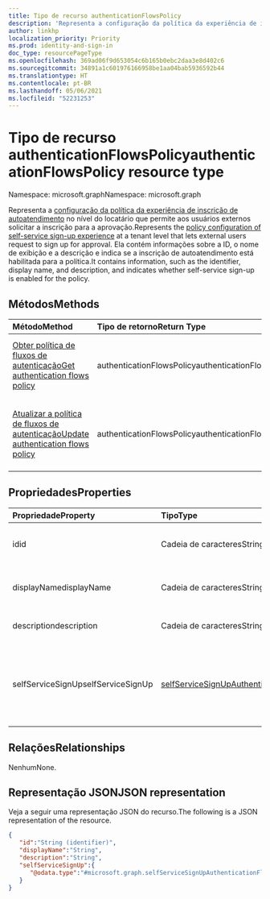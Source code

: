 ```yaml
---
title: Tipo de recurso authenticationFlowsPolicy
description: 'Representa a configuração da política da experiência de inscrição de autoatendimento no nível do locatário que permite aos usuários externos solicitar a inscrição para a aprovação. '
author: linkhp
localization_priority: Priority
ms.prod: identity-and-sign-in
doc_type: resourcePageType
ms.openlocfilehash: 369ad06f9d653054c6b165b0ebc2daa3e8d402c6
ms.sourcegitcommit: 34891a1c601976166958be1aa04bab5936592b44
ms.translationtype: HT
ms.contentlocale: pt-BR
ms.lasthandoff: 05/06/2021
ms.locfileid: "52231253"
---
```

# <a name="authenticationflowspolicy-resource-type"></a><span data-ttu-id="70120-103">Tipo de recurso authenticationFlowsPolicy</span><span class="sxs-lookup"><span data-stu-id="70120-103">authenticationFlowsPolicy resource type</span></span>

<span data-ttu-id="70120-104">Namespace: microsoft.graph</span><span class="sxs-lookup"><span data-stu-id="70120-104">Namespace: microsoft.graph</span></span>

<span data-ttu-id="70120-105">Representa a [configuração da política da experiência de inscrição de autoatendimento](../resources/selfservicesignupauthenticationflowconfiguration.md) no nível do locatário que permite aos usuários externos solicitar a inscrição para a aprovação.</span><span class="sxs-lookup"><span data-stu-id="70120-105">Represents the [policy configuration of self-service sign-up experience](../resources/selfservicesignupauthenticationflowconfiguration.md) at a tenant level that lets external users request to sign up for approval.</span></span> <span data-ttu-id="70120-106">Ela contém informações sobre a ID, o nome de exibição e a descrição e indica se a inscrição de autoatendimento está habilitada para a política.</span><span class="sxs-lookup"><span data-stu-id="70120-106">It contains information, such as the identifier, display name, and description, and indicates whether self-service sign-up is enabled for the policy.</span></span>

## <a name="methods"></a><span data-ttu-id="70120-107">Métodos</span><span class="sxs-lookup"><span data-stu-id="70120-107">Methods</span></span>

| <span data-ttu-id="70120-108">Método</span><span class="sxs-lookup"><span data-stu-id="70120-108">Method</span></span>       | <span data-ttu-id="70120-109">Tipo de retorno</span><span class="sxs-lookup"><span data-stu-id="70120-109">Return Type</span></span>  |<span data-ttu-id="70120-110">Descrição</span><span class="sxs-lookup"><span data-stu-id="70120-110">Description</span></span>|
|:---------------|:--------|:----------|
|[<span data-ttu-id="70120-111">Obter política de fluxos de autenticação</span><span class="sxs-lookup"><span data-stu-id="70120-111">Get authentication flows policy</span></span>](../api/authenticationflowspolicy-get.md)|<span data-ttu-id="70120-112">authenticationFlowsPolicy</span><span class="sxs-lookup"><span data-stu-id="70120-112">authenticationFlowsPolicy</span></span>|<span data-ttu-id="70120-113">Obter a configuração da política de fluxos de autenticação.</span><span class="sxs-lookup"><span data-stu-id="70120-113">Get the authentication flows policy configuration.</span></span>|
|[<span data-ttu-id="70120-114">Atualizar a política de fluxos de autenticação</span><span class="sxs-lookup"><span data-stu-id="70120-114">Update authentication flows policy</span></span>](../api/authenticationflowspolicy-update.md)|<span data-ttu-id="70120-115">authenticationFlowsPolicy</span><span class="sxs-lookup"><span data-stu-id="70120-115">authenticationFlowsPolicy</span></span>|<span data-ttu-id="70120-116">Atualizar a configuração de política de fluxos de autenticação.</span><span class="sxs-lookup"><span data-stu-id="70120-116">Update the authentication flows policy configuration.</span></span>|

## <a name="properties"></a><span data-ttu-id="70120-117">Propriedades</span><span class="sxs-lookup"><span data-stu-id="70120-117">Properties</span></span>

|<span data-ttu-id="70120-118">Propriedade</span><span class="sxs-lookup"><span data-stu-id="70120-118">Property</span></span>|<span data-ttu-id="70120-119">Tipo</span><span class="sxs-lookup"><span data-stu-id="70120-119">Type</span></span>|<span data-ttu-id="70120-120">Descrição</span><span class="sxs-lookup"><span data-stu-id="70120-120">Description</span></span>|
|:-------|:---|:----------|
|<span data-ttu-id="70120-121">id</span><span class="sxs-lookup"><span data-stu-id="70120-121">id</span></span>|<span data-ttu-id="70120-122">Cadeia de caracteres</span><span class="sxs-lookup"><span data-stu-id="70120-122">String</span></span>| <span data-ttu-id="70120-123">Propriedade herdada.</span><span class="sxs-lookup"><span data-stu-id="70120-123">Inherited property.</span></span> <span data-ttu-id="70120-124">A ID da política de fluxos de autenticação.</span><span class="sxs-lookup"><span data-stu-id="70120-124">The identifier of the authentication flows policy.</span></span> <span data-ttu-id="70120-125">Opcional.</span><span class="sxs-lookup"><span data-stu-id="70120-125">Optional.</span></span> <span data-ttu-id="70120-126">Somente leitura.</span><span class="sxs-lookup"><span data-stu-id="70120-126">Read-only.</span></span>
|<span data-ttu-id="70120-127">displayName</span><span class="sxs-lookup"><span data-stu-id="70120-127">displayName</span></span>|<span data-ttu-id="70120-128">Cadeia de caracteres</span><span class="sxs-lookup"><span data-stu-id="70120-128">String</span></span>| <span data-ttu-id="70120-129">Propriedade herdada.</span><span class="sxs-lookup"><span data-stu-id="70120-129">Inherited property.</span></span> <span data-ttu-id="70120-130">O nome de política legível.</span><span class="sxs-lookup"><span data-stu-id="70120-130">The human-readable name of the policy.</span></span> <span data-ttu-id="70120-131">Opcional.</span><span class="sxs-lookup"><span data-stu-id="70120-131">Optional.</span></span> <span data-ttu-id="70120-132">Somente leitura.</span><span class="sxs-lookup"><span data-stu-id="70120-132">Read-only.</span></span>|
|<span data-ttu-id="70120-133">description</span><span class="sxs-lookup"><span data-stu-id="70120-133">description</span></span>|<span data-ttu-id="70120-134">Cadeia de caracteres</span><span class="sxs-lookup"><span data-stu-id="70120-134">String</span></span>|<span data-ttu-id="70120-135">Propriedade herdada.</span><span class="sxs-lookup"><span data-stu-id="70120-135">Inherited property.</span></span> <span data-ttu-id="70120-136">Uma descrição da política.</span><span class="sxs-lookup"><span data-stu-id="70120-136">A description of the policy.</span></span> <span data-ttu-id="70120-137">Opcional.</span><span class="sxs-lookup"><span data-stu-id="70120-137">Optional.</span></span> <span data-ttu-id="70120-138">Somente leitura.</span><span class="sxs-lookup"><span data-stu-id="70120-138">Read-only.</span></span>|
|<span data-ttu-id="70120-139">selfServiceSignUp</span><span class="sxs-lookup"><span data-stu-id="70120-139">selfServiceSignUp</span></span>|[<span data-ttu-id="70120-140">selfServiceSignUpAuthenticationFlowConfiguration</span><span class="sxs-lookup"><span data-stu-id="70120-140">selfServiceSignUpAuthenticationFlowConfiguration</span></span>](../resources/selfservicesignupauthenticationflowconfiguration.md) |<span data-ttu-id="70120-141">Contém configurações [selfServiceSignUpAuthenticationFlowConfiguration](../resources/selfservicesignupauthenticationflowconfiguration.md) que comunicam se a inscrição de autoatendimento está habilitada ou desabilitada.</span><span class="sxs-lookup"><span data-stu-id="70120-141">Contains [selfServiceSignUpAuthenticationFlowConfiguration](../resources/selfservicesignupauthenticationflowconfiguration.md) settings that convey whether self-service sign-up is enabled or disabled.</span></span> <span data-ttu-id="70120-142">Opcional.</span><span class="sxs-lookup"><span data-stu-id="70120-142">Optional.</span></span> <span data-ttu-id="70120-143">Somente leitura.</span><span class="sxs-lookup"><span data-stu-id="70120-143">Read-only.</span></span> |

## <a name="relationships"></a><span data-ttu-id="70120-144">Relações</span><span class="sxs-lookup"><span data-stu-id="70120-144">Relationships</span></span>

<span data-ttu-id="70120-145">Nenhum</span><span class="sxs-lookup"><span data-stu-id="70120-145">None.</span></span>

## <a name="json-representation"></a><span data-ttu-id="70120-146">Representação JSON</span><span class="sxs-lookup"><span data-stu-id="70120-146">JSON representation</span></span>

<span data-ttu-id="70120-147">Veja a seguir uma representação JSON do recurso.</span><span class="sxs-lookup"><span data-stu-id="70120-147">The following is a JSON representation of the resource.</span></span>
<!-- {
  "blockType": "resource",
  "keyProperty": "id",
  "@odata.type": "microsoft.graph.authenticationFlowsPolicy",
  "openType": false
}
-->

``` json
{
   "id":"String (identifier)",
   "displayName":"String",
   "description":"String",
   "selfServiceSignUp":{
      "@odata.type":"#microsoft.graph.selfServiceSignUpAuthenticationFlowConfiguration"
   }
}
```
